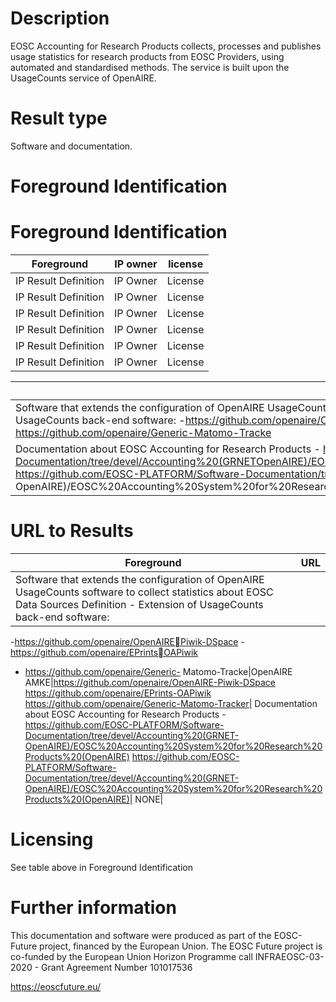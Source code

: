 # Description

EOSC Accounting for Research Products collects, processes and publishes usage statistics for research products from EOSC Providers, using automated and standardised methods. The service is built upon the UsageCounts service of OpenAIRE.

# Result type

Software and documentation.

# Foreground Identification

# Foreground Identification

| Foreground | IP owner | license|
|------------|----------|--------|
|IP Result	Definition|IP Owner|License|
|IP Result	Definition|IP Owner|License|
|IP Result	Definition|IP Owner|License|
|IP Result	Definition|IP Owner|License|
|IP Result	Definition|IP Owner|License|
|IP Result	Definition|IP Owner|License|


| Foreground | IP owner | license|
|------------|----------|--------|
|Software that extends the configuration of OpenAIRE UsageCounts software to collect statistics about EOSC Data Sources	Definition - Extension of UsageCounts back-end software: -https://github.com/openaire/OpenAIREPiwik-DSpace -https://github.com/openaire/EPrintsOAPiwik -https://github.com/openaire/Generic-Matomo-Tracke| OpenAIRE AMKE| [CC-BY 4.0] (https://creativecommons.org/licenses/by/4.0/deed.es)|
|Documentation about EOSC Accounting for Research Products - https://github.com/EOSC-PLATFORM/Software-Documentation/tree/devel/Accounting%20(GRNETOpenAIRE)/EOSC%20Accounting%20System%20for%20Research%20Products%20(OpenAIRE) https://github.com/EOSC-PLATFORM/Software-Documentation/tree/devel/Accounting%20(GRNET OpenAIRE)/EOSC%20Accounting%20System%20for%20Research%20Products%20(OpenAIRE) | OpenAIRE AMKE|[CC-BY 4.0(https://creativecommons.org/licenses/by/4.0/deed.es)|

# URL to Results

| Foreground | URL|
|------------|----------|
|Software that extends the configuration of OpenAIRE UsageCounts software to collect statistics about EOSC Data Sources	Definition - Extension of UsageCounts back-end software:
-https://github.com/openaire/OpenAIREPiwik-DSpace
-https://github.com/openaire/EPrintsOAPiwik
- https://github.com/openaire/Generic- Matomo-Tracke|OpenAIRE AMKE|https://github.com/openaire/OpenAIRE-Piwik-DSpace https://github.com/openaire/EPrints-OAPiwik https://github.com/openaire/Generic-Matomo-Tracker|
Documentation about EOSC Accounting for Research Products - https://github.com/EOSC-PLATFORM/Software-Documentation/tree/devel/Accounting%20(GRNET-OpenAIRE)/EOSC%20Accounting%20System%20for%20Research%20Products%20(OpenAIRE) https://github.com/EOSC-PLATFORM/Software-Documentation/tree/devel/Accounting%20(GRNET-OpenAIRE)/EOSC%20Accounting%20System%20for%20Research%20Products%20(OpenAIRE)| NONE|

# Licensing
See table above in Foreground Identification

# Further information
This documentation and software were produced as part of the EOSC-Future project, financed by the European Union.
The EOSC Future project is co-funded by the European Union Horizon Programme call INFRAEOSC-03-2020 - Grant Agreement Number 101017536

https://eoscfuture.eu/


